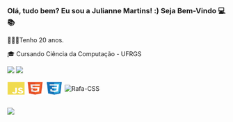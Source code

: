 ### Olá, tudo bem? Eu sou a Julianne Martins! :) Seja Bem-Vindo 💻📚 ##

👩🏽‍💻Tenho 20 anos.

🎓 Cursando Ciência da Computação - UFRGS 

<div>

 <img height="180em" src="https://github-readme-stats.vercel.app/api?username=juliannemartins&show_icons=true&theme=synthwave"/>
 <img height="180em" src="https://github-readme-stats.vercel.app/api/top-langs/?username=juliannemartins&layout=compact&theme=synthwave"/>
  
</div>
<div style="display: inline_block"><br>
  <img align="center" alt="Rafa-Js" height="30" width="40" src="https://raw.githubusercontent.com/devicons/devicon/master/icons/javascript/javascript-plain.svg">
  <img align="center" alt="Rafa-HTML" height="30" width="40" src="https://raw.githubusercontent.com/devicons/devicon/master/icons/html5/html5-original.svg">
  <img align="center" alt="Rafa-CSS" height="30" width="40" src="https://raw.githubusercontent.com/devicons/devicon/master/icons/css3/css3-original.svg">
  <img align="center" alt="Rafa-CSS" height="50" width="60" 
    src="https://cdn.jsdelivr.net/gh/devicons/devicon@latest/icons/java/java-original-wordmark.svg" />
</div>

##

<div>
  <a href="https://www.linkedin.com/in/julianne-martins-14b079212/" target="_blank"><img src="https://img.shields.io/badge/-LinkedIn-%230077B5?style=for-the-badge&logo=linkedin&logoColor=white" target="_blank"></a> 
  
</div>  
